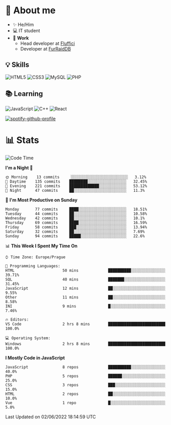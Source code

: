 # 👋 About me

- ✨ He/Him
- 💻 IT student
- 🔨 **Work**
  - Head developer at [Fluffici](https://fluffici.eu)
  - Developer at [FurRaidDB](https://furraiddb.xyz)

## 💡 Skills
![HTML5](https://img.shields.io/badge/html5-%23E34F26.svg?style=for-the-badge&logo=html5&logoColor=white)
![CSS3](https://img.shields.io/badge/css3-%231572B6.svg?style=for-the-badge&logo=css3&logoColor=white)
![MySQL](https://img.shields.io/badge/mysql-%2300f.svg?style=for-the-badge&logo=mysql&logoColor=white)
![PHP](https://img.shields.io/badge/php-%23777BB4.svg?style=for-the-badge&logo=php&logoColor=white)

## 📚 Learning
![JavaScript](https://img.shields.io/badge/javascript-%23323330.svg?style=for-the-badge&logo=javascript&logoColor=%23F7DF1E)
![C++](https://img.shields.io/badge/c++-%2300599C.svg?style=for-the-badge&logo=c%2B%2B&logoColor=white)
![React](https://img.shields.io/badge/react-%2320232a.svg?style=for-the-badge&logo=react&logoColor=%2361DAFB)

[![spotify-github-profile](https://spotify-github-profile.vercel.app/api/view?uid=g509347fts6blldcmm8uxhzib&cover_image=true&theme=natemoo-re&bar_color=53b14f&bar_color_cover=false)](https://spotify-github-profile.vercel.app/api/view?uid=g509347fts6blldcmm8uxhzib&redirect=true)

# 📊 Stats
<!--START_SECTION:waka-->
![Code Time](http://img.shields.io/badge/Code%20Time-132%20hrs%2031%20mins-blue)

**I'm a Night 🦉** 

```text
🌞 Morning    13 commits     ░░░░░░░░░░░░░░░░░░░░░░░░░   3.12% 
🌆 Daytime    135 commits    ████████░░░░░░░░░░░░░░░░░   32.45% 
🌃 Evening    221 commits    █████████████░░░░░░░░░░░░   53.12% 
🌙 Night      47 commits     ██░░░░░░░░░░░░░░░░░░░░░░░   11.3%

```
📅 **I'm Most Productive on Sunday** 

```text
Monday       77 commits     ████░░░░░░░░░░░░░░░░░░░░░   18.51% 
Tuesday      44 commits     ██░░░░░░░░░░░░░░░░░░░░░░░   10.58% 
Wednesday    42 commits     ██░░░░░░░░░░░░░░░░░░░░░░░   10.1% 
Thursday     69 commits     ████░░░░░░░░░░░░░░░░░░░░░   16.59% 
Friday       58 commits     ███░░░░░░░░░░░░░░░░░░░░░░   13.94% 
Saturday     32 commits     ██░░░░░░░░░░░░░░░░░░░░░░░   7.69% 
Sunday       94 commits     █████░░░░░░░░░░░░░░░░░░░░   22.6%

```


📊 **This Week I Spent My Time On** 

```text
⌚︎ Time Zone: Europe/Prague

💬 Programming Languages: 
HTML                     50 mins             ██████████░░░░░░░░░░░░░░░   39.71% 
SQL                      40 mins             ███████░░░░░░░░░░░░░░░░░░   31.45% 
JavaScript               12 mins             ██░░░░░░░░░░░░░░░░░░░░░░░   9.55% 
Other                    11 mins             ██░░░░░░░░░░░░░░░░░░░░░░░   8.58% 
INI                      9 mins              █░░░░░░░░░░░░░░░░░░░░░░░░   7.46%

🔥 Editors: 
VS Code                  2 hrs 8 mins        █████████████████████████   100.0%

💻 Operating System: 
Windows                  2 hrs 8 mins        █████████████████████████   100.0%

```

**I Mostly Code in JavaScript** 

```text
JavaScript               8 repos             ██████████░░░░░░░░░░░░░░░   40.0% 
PHP                      5 repos             ██████░░░░░░░░░░░░░░░░░░░   25.0% 
CSS                      3 repos             ███░░░░░░░░░░░░░░░░░░░░░░   15.0% 
HTML                     2 repos             ██░░░░░░░░░░░░░░░░░░░░░░░   10.0% 
Vue                      1 repo              █░░░░░░░░░░░░░░░░░░░░░░░░   5.0%

```



 Last Updated on 02/06/2022 18:14:59 UTC
<!--END_SECTION:waka-->

<!--
**Nanoslav/Nanoslav** is a ✨ _special_ ✨ repository because its `README.md` (this file) appears on your GitHub profile.

Here are some ideas to get you started:

- 🔭 I’m currently working on ...
- 🌱 I’m currently learning ...
- 👯 I’m looking to collaborate on ...
- 🤔 I’m looking for help with ...
- 💬 Ask me about ...
- 📫 How to reach me: ...
- 😄 Pronouns: ...
- ⚡ Fun fact: ...
-->
